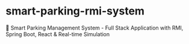 # smart-parking-rmi-system
🚗 Smart Parking Management System - Full Stack Application with RMI, Spring Boot, React &amp; Real-time Simulation
